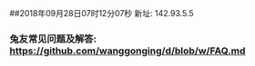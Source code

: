 ##2018年09月28日07时12分07秒 新址: 142.93.5.5
### 兔友常见问题及解答: https://github.com/wanggonging/d/blob/w/FAQ.md
